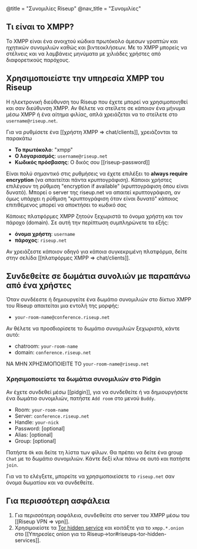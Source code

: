 @title = "Συνομιλίες Riseup"
@nav_title = "Συνομιλίες"

## Τι είναι το XMPP?

Το XMPP είναι ένα ανοιχτού κώδικα πρωτόκολο άμεσων γραπτών και ηχητικών συνομιλιών καθώς και βιντεοκλήσεων. Με το XMPP μπορείς να στέλνεις και να λαμβάνεις μηνύματα με χιλιάδες χρήστες από διαφορετικούς παρόχους.

## Χρησιμοποιείστε την υπηρεσία XMPP του  Riseup

Η ηλεκτρονική διεύθυνση του Riseup που έχετε μπορεί να χρησιμοποιηθεί και σαν διεύθυνση XMPP. Αν θέλετε να στείλετε σε κάποιον ένα μήνυμα μέσω XMPP ή ένα αίτημα φιλίας, απλά χρειάζεται να το στείλετε στο `username@riseup.net`.

Για να ρυθμίσετε ένα [[χρήστη XMPP => chat/clients]], χρειάζονται τα παρακάτω

- **Το πρωτόκολο**: "xmpp"
- **Ο λογαριασμός**: `username@riseup.net`
- **Κωδικός πρόσβασης**: Ο δικός σου [[riseup-password]]

Είναι πολύ σημαντικό στις ρυθμήσεις να έχετε επιλέξει το **always require encryption** (να απαιτείται πάντα κρυπτογράφιση). Κάποιοι χρήστες επιλέγουν τη ρύθμιση "encryption if available" (κρυπτογράφιση όπου είναι δυνατό). Μπορεί ο server της riseup.net να απαιτεί κρυπτογράφιση, αν όμως υπάρχει η ρύθμιση "κρυπτογράφιση όταν είναι δυνατό" κάποιος επιτιθέμενος μπορεί να αποκτήσει το κωδικό σας

Κάποιες πλατφόρμες XMPP ζητούν ξεχωριστά το όνομα χρήστη και τον πάροχο (domain). Σε αυτή την περίπτωση συμπληρώνετε τα εξής:

- **όνομα χρήστη**: `username`
- **πάροχος**: `riseup.net`

Αν χρειάζεστε κάποιον οδηγό για κάποια συγκεκριμένη πλατφόρμα, δείτε στην σελίδα [[πλατφόρμες XMPP => chat/clients]].

## Συνδεθείτε σε δωμάτια συνολιών με παραπάνω από ένα χρήστες

Όταν συνδέεστε ή δημιουργείτε ένα δωμάτιο συνομιλιών στο δίκτυο XMPP του Riseup απαιτείται μια εντολή της μορφής:

- `your-room-name@conference.riseup.net`

Αν θέλετε να προσδιορίσετε το δωμάτιο συνομιλιών ξεχωριστά, κάντε αυτό:

- chatroom: `your-room-name`
- domain: `conference.riseup.net`

ΝΑ ΜΗΝ ΧΡΗΣΙΜΟΠΟΙΕΙΤΕ ΤΟ  `your-room-name@riseup.net`

### Χρησιμοποιείστε τα δωμάτια συνομιλιών στο Pidgin

Αν έχετε συνδεθεί μέσω [[pidgin]], για να συνδεθείτε ή να δημιουργήσετε ένα δωμάτιο συνομιλιών, πατήστε `Add room` στο μενού `Buddy`.

- Room: `your-room-name`
- Server: `conference.riseup.net`
- Handle: `your-nick`
- Password: [optional]
- Alias: [optional]
- Group: [optional]

Πατήστε `Ok` και δείτε τη λίστα των φίλων. Θα πρέπει να δείτε ένα group `Chat` με το δωμάτιο συνομιλιών.
Κάντε δεξί κλικ πάνω σε αυτό και πατήστε `join`.

Για να το ελέγξετε, μπορείτε να χρησιμοποιείσετε το `riseup.net` σαν όνομα δωματίου και να συνδεθείτε.

## Για περισσότερη ασφάλεια

1. Για περισσότερη ασφάλεια, συνδεθείτε στο server του XMPP μέσω του [[Riseup VPN => vpn]].
1. Χρησιμοιείστε τα [Tor hidden service](https://www.torproject.org/docs/hidden-services.html.en) και κοιτάξτε για το `xmpp.*.onion` στο [[Υπηρεσίες onion για το Riseup->tor#riseups-tor-hidden-services]].
